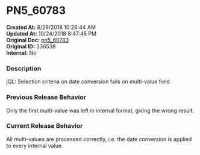 # PN5_60783

**Created At:** 8/29/2018 10:26:44 AM  
**Updated At:** 10/24/2018 8:47:45 PM  
**Original Doc:** [pn5_60783](https://docs.jbase.com/48420-5-7-1-release-notes/pn5_60783)  
**Original ID:** 336538  
**Internal:** No  


### Description

jQL: Selection criteria on date conversion fails on multi-value field



### Previous Release Behavior

Only the first multi-value was left in internal format, giving the wrong result.



### Current Release Behavior

All multi-values are processed correctly, i.e. the date conversion is applied to every internal value.
